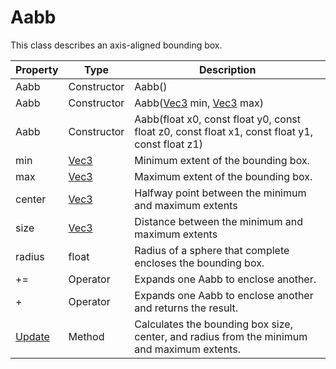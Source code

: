 # Aabb

This class describes an axis-aligned bounding box.

| Property | Type | Description |
| ----- | ----- | ----- |
| Aabb | Constructor | Aabb() |
| Aabb | Constructor | Aabb([Vec3](Vec3.md) min, [Vec3](Vec3.md) max) |
| Aabb | Constructor | Aabb(float x0, const float y0, const float z0, const float x1, const float y1, const float z1) |
| min | [Vec3](Vec3.md) | Minimum extent of the bounding box. |
| max | [Vec3](Vec3.md) | Maximum extent of the bounding box. |
| center | [Vec3](Vec3.md) | Halfway point between the minimum and maximum extents |
| size | [Vec3](Vec3.md) | Distance between the minimum and maximum extents |
| radius | float | Radius of a sphere that complete encloses the bounding box. |
| += | Operator | Expands one Aabb to enclose another. |
| + | Operator | Expands one Aabb to enclose another and returns the result. |
| [Update](Aabb_Update.md) | Method | Calculates the bounding box size, center, and radius from the minimum and maximum extents. |
